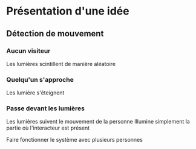 # Présentation d'une idée
## Détection de mouvement
### Aucun visiteur
Les lumières scintillent de manière aléatoire
### Quelqu'un s'approche 
Les lumière s'éteignent
### Passe devant les lumières
Les lumières suivent le mouvement de la personne
Illumine simplement la partie où l'interacteur est présent

Faire fonctionner le système avec plusieurs personnes
